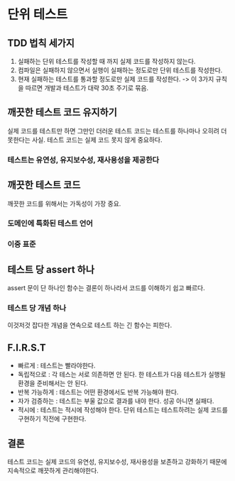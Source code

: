 # 단위 테스트
## TDD 법칙 세가지
1. 실패하는 단위 테스트를 작성할 때 까지 실제 코드를 작성하지 않는다.
2. 컴파일은 실패하지 않으면서 실행이 실패하는 정도로만 단위 테스트를 작성한다.
3. 현재 실패하는 테스트를 통과할 정도로만 실제 코드를 작성한다.
-> 이 3가지 규칙을 따르면 개발과 테스트가 대략 30초 주기로 묶음.

## 깨끗한 테스트 코드 유지하기
실제 코드를 테스트만 하면 그만인 더러운 테스트 코드는 테스트를 하나마나 오히려 더 못한다는 사실.
테스트 코드는 실제 코드 못지 않게 중요하다.

### 테스트는 유연성, 유지보수성, 재사용성을 제공한다

## 깨끗한 테스트 코드
깨끗한 코드를 위해서는 가독성이 가장 중요.

### 도메인에 특화된 테스트 언어
### 이중 표준

## 테스트 당 assert 하나
assert 문이 단 하나인 함수는 결론이 하나라서 코드를 이해하기 쉽고 빠르다.

### 테스트 당 개념 하나
이것저것 잡다한 개념을 연속으로 테스트 하는 긴 함수는 피한다.

## F.I.R.S.T
- 빠르게 : 테스트는 빨라야한다. 
- 독립적으로 : 각 테스는 서로 의존하면 안 된다. 한 테스트가 다음 테스트가 실행될 환경을 준비해서는 안 된다.
- 반복 가능하게 : 테스트는 어떤 환경에서도 반복 가능해야 한다.
- 자가 검증하는 : 테스트는 부울 값으로 결과를 내야 한다. 성공 아니면 실패다.
- 적시에 : 테스트는 적시에 작성해야 한다. 단위 테스트는 테스트하려는 실제 코드를 구현하기 직전에 구현한다.

## 결론 
테스트 코드는 실제 코드의 유연성, 유지보수성, 재사용성을 보존하고 강화하기 때문에 지속적으로 깨끗하게 관리해야한다.

